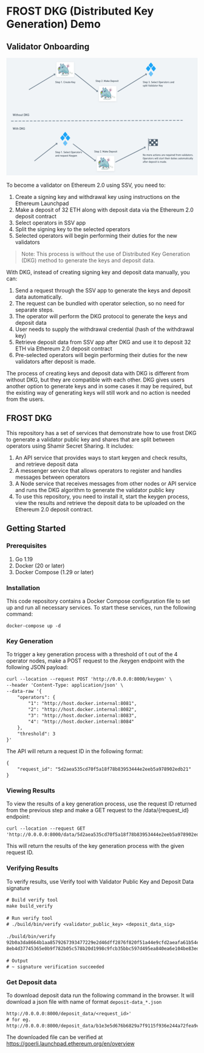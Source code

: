# FROST DKG (Distributed Key Generation) Demo

## Validator Onboarding

![](/validator_onboarding.png)

To become a validator on Ethereum 2.0 using SSV, you need to:

1. Create a signing key and withdrawal key using instructions on the Ethereum Launchpad
2. Make a deposit of 32 ETH along with deposit data via the Ethereum 2.0 deposit contract
3. Select operators in SSV app
4. Split the signing key to the selected operators
5. Selected operators will begin performing their duties for the new validators

> Note: This process is without the use of Distributed Key Generation (DKG) method to generate the keys and deposit data.

With DKG, instead of creating signing key and deposit data manually, you can:

1. Send a request through the SSV app to generate the keys and deposit data automatically.
2. The request can be bundled with operator selection, so no need for separate steps.
3. The operator will perform the DKG protocol to generate the keys and deposit data
4. User needs to supply the withdrawal credential (hash of the withdrawal key)
5. Retrieve deposit data from SSV app after DKG and use it to deposit 32 ETH via Ethereum 2.0 deposit contract
6. Pre-selected operators will begin performing their duties for the new validators after deposit is made.

The process of creating keys and deposit data with DKG is different from without DKG, but they are compatible with each other. DKG gives users another option to generate keys and in some cases it may be required, but the existing way of generating keys will still work and no action is needed from the users.

## FROST DKG

This repository has a set of services that demonstrate how to use frost DKG to generate a validator public key and shares that are split between operators using Shamir Secret Sharing.
It includes:

1. An API service that provides ways to start keygen and check results, and retrieve deposit data
2. A messenger service that allows operators to register and handles messages between operators
3. A Node service that receives messages from other nodes or API service and runs the DKG algorithm to generate the validator public key
4. To use this repository, you need to install it, start the keygen process, view the results and retrieve the deposit data to be uploaded on the Ethereum 2.0 deposit contract.

## Getting Started
### Prerequisites
1. Go 1.19
2. Docker (20 or later)
3. Docker Compose (1.29 or later)

### Installation
This code repository contains a Docker Compose configuration file to set up and run all necessary services. To start these services, run the following command:

```
docker-compose up -d
```
### Key Generation
To trigger a key generation process with a threshold of t out of the 4 operator nodes, make a POST request to the /keygen endpoint with the following JSON payload:
```
curl --location --request POST 'http://0.0.0.0:8000/keygen' \
--header 'Content-Type: application/json' \
--data-raw '{
    "operators": {
        "1": "http://host.docker.internal:8081",
        "2": "http://host.docker.internal:8082",
        "3": "http://host.docker.internal:8083",
        "4": "http://host.docker.internal:8084"
    },
    "threshold": 3
}'
```
The API will return a request ID in the following format:
```
{
    "request_id": "5d2aea535cd70f5a18f78b83953444e2eeb5a978902edb21"
}
```
### Viewing Results
To view the results of a key generation process, use the request ID returned from the previous step and make a GET request to the /data/{request_id} endpoint:
```
curl --location --request GET 'http://0.0.0.0:8000/data/5d2aea535cd70f5a18f78b83953444e2eeb5a978902edb21'
```
This will return the results of the key generation process with the given request ID.

### Verifying Results
To verify results, use Verify tool with Validator Public Key and Deposit Data signature
```
# Build verify tool
make build_verify

# Run verify tool
# ./build/bin/verify <validator_public_key> <deposit_data_sig>

./build/bin/verify 92b0a3da8664b1aa8579267393477229e2d46dff2876f820f51a44e9cfd2aeafa61b54e33c4265a7f68c94b86fcce181 8eb4d37745365e0b9f782b05c578b20d1998c9fcb35bbc597d495ea840ea6e104be83ed81fe500134fed8e7f029e0c9f0096b441f82a7fe6695fbc449456751aa1a3625e97f983309637db348994f262e4f263b85eb463782b75a6b8ea0a054c

# Output
# ~ signature verification succeeded
```
### Get Deposit data
To download deposit data run the following command in the browser. It will download a json file with name of format `deposit-data_*.json`
```
http://0.0.0.0:8000/deposit_data/<request_id>'
# for eg. http://0.0.0.0:8000/deposit_data/b1e3e5d676b6829a7f9115f936e244a72fea9c448c7fcde3
```

The downloaded file can be verified at https://goerli.launchpad.ethereum.org/en/overview